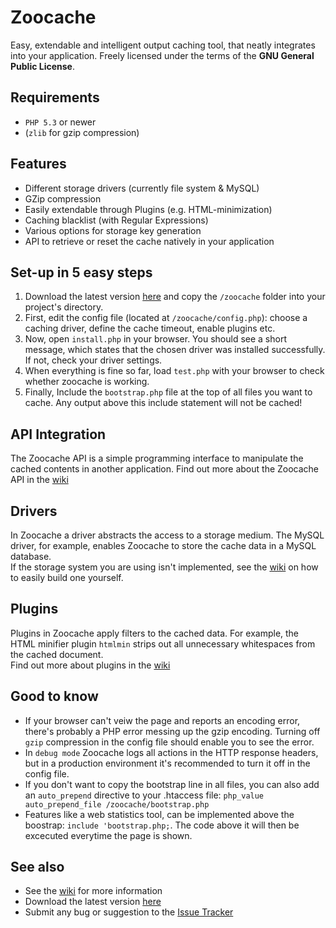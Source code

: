 # Zoocache #
Easy, extendable and intelligent output caching tool, that neatly integrates into your application.
Freely licensed under the terms of the **GNU General Public License**.

## Requirements ##
* `PHP 5.3` or newer
* (`zlib` for gzip compression)

## Features ##
+ Different storage drivers (currently file system & MySQL)
+ GZip compression
+ Easily extendable through Plugins (e.g. HTML-minimization)
+ Caching blacklist (with Regular Expressions)
+ Various options for storage key generation
+ API to retrieve or reset the cache natively in your application

## Set-up in 5 easy steps ##
1. Download the latest version [here](http://github.com/marcelklehr/zoocache/tags) and copy the `/zoocache` folder into your project's directory.  
2. First, edit the config file (located at `/zoocache/config.php`): choose a caching driver, define the cache timeout, enable plugins etc. 
3. Now, open `install.php` in your browser. You should see a short message, which states that the chosen driver was installed successfully. If not, check your driver settings.  
4. When everything is fine so far, load `test.php` with your browser to check whether zoocache is working.  
5. Finally, Include the `bootstrap.php` file at the top of all files you want to cache. Any output above this include statement will not be cached!

## API Integration ##
The Zoocache API is a simple programming interface to manipulate the cached contents in another application.
Find out more about the Zoocache API in the [wiki](http://github.com/marcelklehr/zoocache/wiki/API)

## Drivers ##
In Zoocache a driver abstracts the access to a storage medium. The MySQL driver, for example, enables Zoocache to store the cache data in a MySQL database.  
If the storage system you are using isn't implemented, see the [wiki](http://github.com/marcelklehr/zoocache/wiki/Drivers) on how to easily build one yourself.

## Plugins ##
Plugins in Zoocache apply filters to the cached data. For example, the HTML minifier plugin `htmlmin` strips out all unnecessary whitespaces from the cached document.  
Find out more about plugins in the [wiki](http://github.com/marcelklehr/zoocache/wiki/Plugins)

## Good to know ##
* If your browser can't veiw the page and reports an encoding error, there's probably a PHP error messing up the gzip encoding. Turning off `gzip` compression in the config file should enable you to see the error.
* In `debug mode` Zoocache logs all actions in the HTTP response headers, but in a production environment it's recommended to turn it off in the config file.
* If you don't want to copy the bootstrap line in all files, you can also add an `auto_prepend` directive to your .htaccess file: `php_value auto_prepend_file /zoocache/bootstrap.php`
* Features like a web statistics tool, can be implemented above the boostrap: `include 'bootstrap.php;`. The code above it will then be excecuted everytime the page is shown.

## See also ##
* See the [wiki](http://github.com/marcelklehr/zoocache/wiki) for more information
* Download the latest version [here](http://github.com/marcelklehr/zoocache/tags)
* Submit any bug or suggestion to the [Issue Tracker](http://github.com/marcelklehr/zoocache/issues)